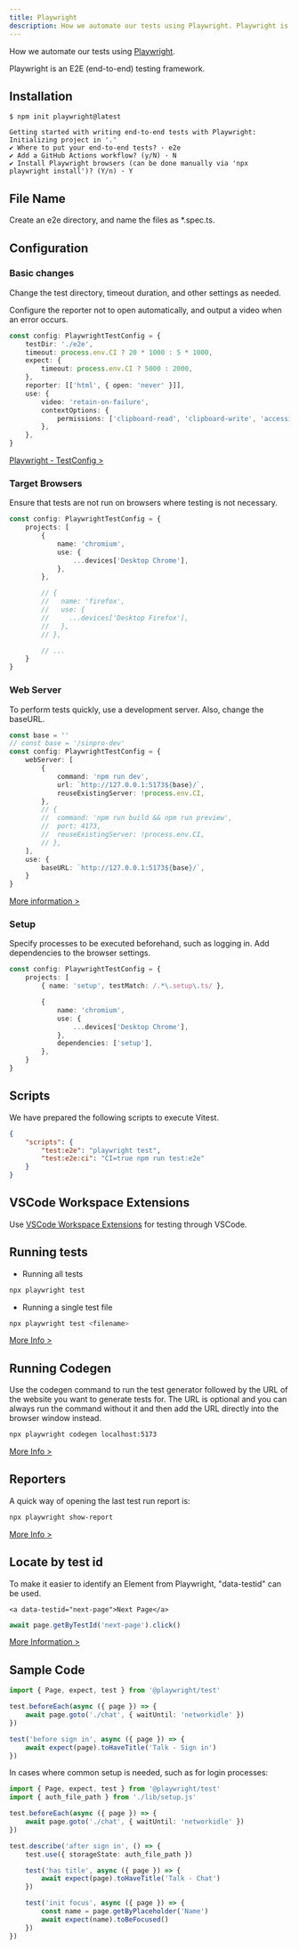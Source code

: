 ```yaml
---
title: Playwright
description: How we automate our tests using Playwright. Playwright is an E2E (end-to-end) testing framework.
---
```


How we automate our tests using [Playwright](https://playwright.dev/).

Playwright is an E2E (end-to-end) testing framework.

## Installation

```console
$ npm init playwright@latest

Getting started with writing end-to-end tests with Playwright:
Initializing project in '.'
✔ Where to put your end-to-end tests? · e2e
✔ Add a GitHub Actions workflow? (y/N) · N
✔ Install Playwright browsers (can be done manually via 'npx playwright install')? (Y/n) · Y
```

## File Name

Create an e2e directory, and name the files as \*.spec.ts.

## Configuration

### Basic changes

Change the test directory, timeout duration, and other settings as needed.

Configure the reporter not to open automatically, and output a video when an error occurs.

```ts:playwright.config.ts
const config: PlaywrightTestConfig = {
	testDir: './e2e',
	timeout: process.env.CI ? 20 * 1000 : 5 * 1000,
	expect: {
		timeout: process.env.CI ? 5000 : 2000,
	},
	reporter: [['html', { open: 'never' }]],
	use: {
		video: 'retain-on-failure',
		contextOptions: {
			permissions: ['clipboard-read', 'clipboard-write', 'accessibility-events'],
		},
	},
}
```

[Playwright - TestConfig >](https://playwright.dev/docs/api/class-testconfig)

### Target Browsers

Ensure that tests are not run on browsers where testing is not necessary.

```ts:playwright.config.ts
const config: PlaywrightTestConfig = {
	projects: [
		{
			name: 'chromium',
			use: {
				...devices['Desktop Chrome'],
			},
		},

		// {
		//   name: 'firefox',
		//   use: {
		//     ...devices['Desktop Firefox'],
		//   },
		// },

		// ...
	}
}
```

### Web Server

To perform tests quickly, use a development server. Also, change the baseURL.

```ts:playwright.config.ts
const base = ''
// const base = '/sinpro-dev'
const config: PlaywrightTestConfig = {
	webServer: [
		{
			command: 'npm run dev',
			url: `http://127.0.0.1:5173${base}/`,
			reuseExistingServer: !process.env.CI,
		},
		// {
		// 	command: 'npm run build && npm run preview',
		// 	port: 4173,
		// 	reuseExistingServer: !process.env.CI,
		// },
	],
	use: {
		baseURL: `http://127.0.0.1:5173${base}/`,
	}
}
```

[More information >](https://playwright.dev/docs/test-webserver#adding-a-baseurl)

### Setup

Specify processes to be executed beforehand, such as logging in. Add dependencies to the browser settings.

```ts:playwright.config.ts
const config: PlaywrightTestConfig = {
	projects: [
		{ name: 'setup', testMatch: /.*\.setup\.ts/ },

		{
			name: 'chromium',
			use: {
				...devices['Desktop Chrome'],
			},
			dependencies: ['setup'],
		},
	}
}
```

## Scripts

We have prepared the following scripts to execute Vitest.

```json:package.json
{
	"scripts": {
		"test:e2e": "playwright test",
		"test:e2e:ci": "CI=true npm run test:e2e"
	}
}
```

## VSCode Workspace Extensions

Use [VSCode Workspace Extensions](./vscode-workspace-extensions#testing) for testing through VSCode.

## Running tests

- Running all tests

```bash
npx playwright test
```

- Running a single test file

```bash
npx playwright test <filename>
```

[More Info >](https://playwright.dev/docs/running-tests)

## Running Codegen

Use the codegen command to run the test generator followed by the URL of the website you want to generate tests for. The URL is optional and you can always run the command without it and then add the URL directly into the browser window instead.

```bash
npx playwright codegen localhost:5173
```

[More Info >](https://playwright.dev/docs/codegen-intro)

## Reporters

A quick way of opening the last test run report is:

```bash
npx playwright show-report
```

[More Info >](https://playwright.dev/docs/test-reporters#html-reporter)

## Locate by test id

To make it easier to identify an Element from Playwright, "data-testid" can be used.

```html:src/routes/docs/[slug]/+page.svelte
<a data-testid="next-page">Next Page</a>
```

```ts:e2e/docs.spec.ts
await page.getByTestId('next-page').click()
```

[More Information >](https://playwright.dev/docs/locators#locate-by-test-id)

## Sample Code

```ts:[talk]e2e/chat.spec.ts
import { Page, expect, test } from '@playwright/test'

test.beforeEach(async ({ page }) => {
	await page.goto('./chat', { waitUntil: 'networkidle' })
})

test('before sign in', async ({ page }) => {
	await expect(page).toHaveTitle('Talk - Sign in')
})
```

In cases where common setup is needed, such as for login processes:

```ts:[talk]e2e/chat.spec.ts
import { Page, expect, test } from '@playwright/test'
import { auth_file_path } from './lib/setup.js'

test.beforeEach(async ({ page }) => {
	await page.goto('./chat', { waitUntil: 'networkidle' })
})

test.describe('after sign in', () => {
	test.use({ storageState: auth_file_path })

	test('has title', async ({ page }) => {
		await expect(page).toHaveTitle('Talk - Chat')
	})

	test('init focus', async ({ page }) => {
		const name = page.getByPlaceholder('Name')
		await expect(name).toBeFocused()
	})
})
```
